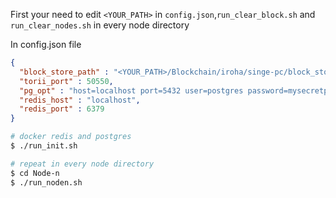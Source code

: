 First your need to edit `<YOUR_PATH>` in `config.json`,`run_clear_block.sh` and `run_clear_nodes.sh` in every node directory

In config.json file
``` json
{
  "block_store_path" : "<YOUR_PATH>/Blockchain/iroha/singe-pc/block_store/",
  "torii_port" : 50550,
  "pg_opt" : "host=localhost port=5432 user=postgres password=mysecretpassword",
  "redis_host" : "localhost",
  "redis_port" : 6379
}
```

``` bash
# docker redis and postgres
$ ./run_init.sh
```

``` bash
# repeat in every node directory
$ cd Node-n
$ ./run_noden.sh
```

